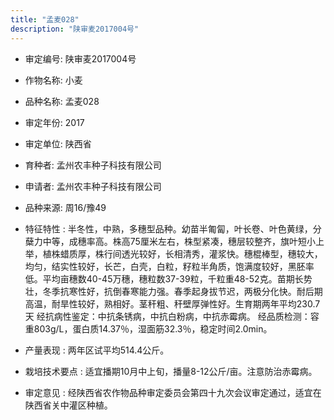 ```yaml
---
title: "孟麦028"
description: "陕审麦2017004号"
---
```

* 审定编号:  陕审麦2017004号

*  作物名称:  小麦

*  品种名称:  孟麦028

*  审定年份:  2017

*  审定单位:  陕西省

* 育种者:  孟州农丰种子科技有限公司

*  申请者:  孟州农丰种子科技有限公司

*  品种来源:  周16/豫49

*  特征特性 : 
半冬性，中熟，多穗型品种。幼苗半匍匐，叶长卷、叶色黄绿，分蘖力中等，成穗率高。株高75厘米左右，株型紧凑，穗层较整齐，旗叶短小上举，植株蜡质厚，株行间透光较好，长相清秀，灌浆快。穗棍棒型，穗较大，均匀，结实性较好，长芒，白壳，白粒，籽粒半角质，饱满度较好，黑胚率低。平均亩穗数40-45万穗，穗粒数37-39粒，千粒重48-52克。苗期长势壮，冬季抗寒性好，抗倒春寒能力强。春季起身拔节迟，两极分化快。耐后期高温，耐旱性较好，熟相好。茎秆粗、秆壁厚弹性好。生育期两年平均230.7天
经抗病性鉴定：中抗条锈病，中抗白粉病，中抗赤霉病。
经品质检测：容重803g/L，蛋白质14.37％，湿面筋32.3％，稳定时间2.0min。
 
*  产量表现 : 
两年区试平均514.4公斤。

*  栽培技术要点 : 
适宜播期10月中上旬，播量8-12公斤/亩。注意防治赤霉病。

*  审定意见 : 
经陕西省农作物品种审定委员会第四十九次会议审定通过，适宜在陕西省关中灌区种植。
